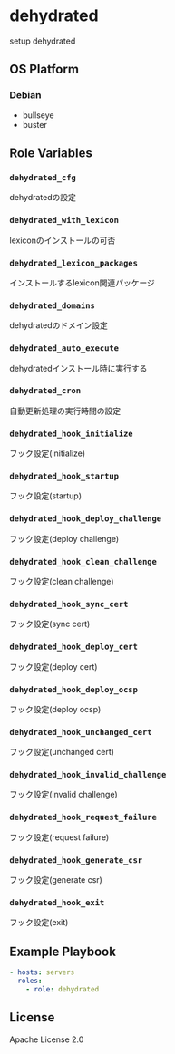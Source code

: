 dehydrated
=================

setup dehydrated

OS Platform
-----------------

### Debian

- bullseye
- buster

Role Variables
--------------

### `dehydrated_cfg`

dehydratedの設定

### `dehydrated_with_lexicon`

lexiconのインストールの可否

### `dehydrated_lexicon_packages`

インストールするlexicon関連パッケージ

### `dehydrated_domains`

dehydratedのドメイン設定

### `dehydrated_auto_execute`

dehydratedインストール時に実行する

### `dehydrated_cron`

自動更新処理の実行時間の設定

### `dehydrated_hook_initialize`

フック設定(initialize)

### `dehydrated_hook_startup`

フック設定(startup)

### `dehydrated_hook_deploy_challenge`

フック設定(deploy challenge)

### `dehydrated_hook_clean_challenge`

フック設定(clean challenge)

### `dehydrated_hook_sync_cert`

フック設定(sync cert)

### `dehydrated_hook_deploy_cert`

フック設定(deploy cert)

### `dehydrated_hook_deploy_ocsp`

フック設定(deploy ocsp)

### `dehydrated_hook_unchanged_cert`

フック設定(unchanged cert)

### `dehydrated_hook_invalid_challenge`

フック設定(invalid challenge)

### `dehydrated_hook_request_failure`

フック設定(request failure)

### `dehydrated_hook_generate_csr`

フック設定(generate csr)

### `dehydrated_hook_exit`

フック設定(exit)

Example Playbook
--------------

```yaml
- hosts: servers
  roles:
    - role: dehydrated
```

License
--------------

Apache License 2.0
